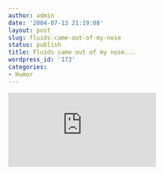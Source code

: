 ```yaml
---
author: admin
date: '2004-07-13 21:19:08'
layout: post
slug: fluids-came-out-of-my-nose
status: publish
title: Fluids came out of my nose...
wordpress_id: '173'
categories:
- Humor
---
```


[![image](http://www.achewood.com/comic.php?date=07062004 "You have to be willing to throw it all away for a Bauhaus reference.")](http://www.achewood.com/index.php?date=07062004)
